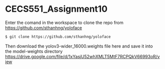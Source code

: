 # CECS551_Assignment10
Enter the comand in the workspace to clone the repo from https://github.com/sthanhng/yoloface
```bash
$ git clone https://github.com/sthanhng/yoloface
```

Then download the yolov3-wider_16000.weights file here and save it into the model-weights directory
https://drive.google.com/file/d/1xYasjU52whXMLT5MtF7RCPQkV66993oR/view
